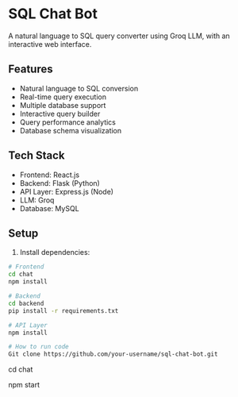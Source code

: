 # SQL Chat Bot

A natural language to SQL query converter using Groq LLM, with an interactive web interface.

## Features

- Natural language to SQL conversion
- Real-time query execution
- Multiple database support
- Interactive query builder
- Query performance analytics
- Database schema visualization

## Tech Stack

- Frontend: React.js
- Backend: Flask (Python)
- API Layer: Express.js (Node)
- LLM: Groq
- Database: MySQL

## Setup

1. Install dependencies:

```bash
# Frontend
cd chat
npm install

# Backend
cd backend
pip install -r requirements.txt

# API Layer
npm install

# How to run code
Git clone https://github.com/your-username/sql-chat-bot.git
```
cd chat 

npm start

